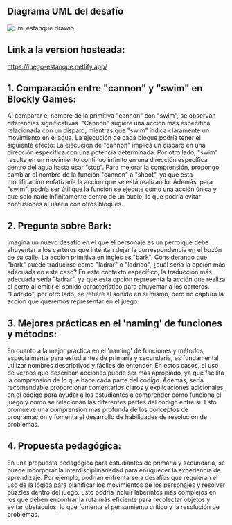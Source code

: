 ## Diagrama UML del desafío
![uml estanque drawio](https://github.com/marianom23/desafio_estanque/assets/81484301/582959e7-8615-4096-93df-239ef394a008)

## Link a la version hosteada: 
https://juego-estanque.netlify.app/

## 1. Comparación entre "cannon" y "swim" en Blockly Games:

Al comparar el nombre de la primitiva "cannon" con "swim", se observan diferencias significativas. "Cannon" sugiere una acción más específica relacionada con un disparo, mientras que "swim" indica claramente un movimiento en el agua. La ejecución de cada bloque podría tener el siguiente efecto:
La ejecución de "cannon" implica un disparo en una dirección específica con una potencia determinada.
Por otro lado, "swim" resulta en un movimiento continuo infinito en una dirección específica dentro del agua hasta usar “stop”.
Para mejorar la comprensión, propongo cambiar el nombre de la función "cannon" a "shoot", ya que esta modificación enfatizaría la acción que se está realizando. Además, para "swim", podría ser útil que la función se ejecute como una acción única y que solo nade infinitamente dentro de un bucle, lo que podría evitar confusiones al usarla con otros bloques.

## 2. Pregunta sobre Bark:

Imagina un nuevo desafío en el que el personaje es un perro que debe ahuyentar a los carteros que intentan dejar la correspondencia en el buzón de su calle. La acción primitiva en inglés es "bark". Considerando que "bark" puede traducirse como "ladrar" o "ladrido", ¿cuál sería la opción más adecuada en este caso?
En este contexto específico, la traducción más adecuada sería "ladrar", ya que esta opción representa la acción que realiza el perro al emitir el sonido característico para ahuyentar a los carteros. "Ladrido", por otro lado, se refiere al sonido en sí mismo, pero no captura la acción que queremos representar en el juego.

## 3. Mejores prácticas en el 'naming' de funciones y métodos:

En cuanto a la mejor práctica en el 'naming' de funciones y métodos, especialmente para estudiantes de primaria y secundaria, es fundamental utilizar nombres descriptivos y fáciles de entender. En estos casos, el uso de verbos que describan acciones puede ser más apropiado, ya que facilita la comprensión de lo que hace cada parte del código.
Además, sería recomendable proporcionar comentarios claros y explicaciones adicionales en el código para ayudar a los estudiantes a comprender cómo funciona el juego y cómo se relacionan las diferentes partes del código entre sí. Esto promueve una comprensión más profunda de los conceptos de programación y fomenta el desarrollo de habilidades de resolución de problemas.

## 4. Propuesta pedagógica:

En una propuesta pedagógica para estudiantes de primaria y secundaria, se puede incorporar la interdisciplinariedad para enriquecer la experiencia de aprendizaje. Por ejemplo, podrían enfrentarse a desafíos que requieran el uso de la lógica para planificar los movimientos de los personajes y resolver puzzles dentro del juego. Esto podría incluir laberintos más complejos en los que deben encontrar la ruta más eficiente para recolectar objetos y evitar obstáculos, lo que fomenta el pensamiento crítico y la resolución de problemas.
